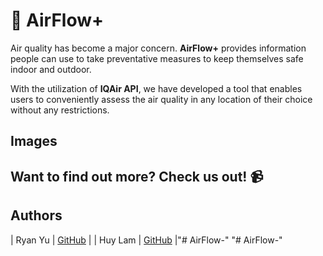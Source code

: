 # :seedling: AirFlow+

Air quality has become a major concern. **AirFlow+** provides information people can use to take
preventative measures to keep themselves safe indoor and outdoor.

With the utilization of **IQAir API**, we have developed a tool that enables users to conveniently assess the air quality in any location of their choice without any restrictions.


## Images





## Want to find out more? Check us out! :video_camera:




## Authors
| Ryan Yu | [GitHub](https://github.com/ryanyu131) |
| Huy Lam |  [GitHub](https://github.com/HuyCL) |"# AirFlow-" 
"# AirFlow-" 
